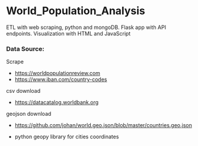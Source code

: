 # World_Population_Analysis
ETL with web scraping, python and mongoDB. Flask  app with API endpoints. Visualization with HTML and JavaScript 


### Data Source: 

Scrape
* https://worldpopulationreview.com
* https://www.iban.com/country-codes

csv download 
* https://datacatalog.worldbank.org

geojson download
* https://github.com/johan/world.geo.json/blob/master/countries.geo.json

* python geopy library for cities coordinates
